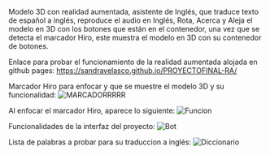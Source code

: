 Modelo 3D con realidad aumentada, asistente de Inglés, que traduce texto de español a inglés, reproduce el audio en Inglés, Rota, Acerca y Aleja el modelo en 3D con los botones que están en el contenedor, una vez que se detecta el marcador Hiro, este muestra el modelo en 3D con su contenedor de botones.

Enlace para probar el funcionamiento de la realidad aumentada alojada en github pages:
https://sandravelasco.github.io/PROYECTOFINAL-RA/

Marcador Hiro para enfocar y que se muestre el modelo 3D y su funcionalidad:
![MARCADORRRRR](https://github.com/user-attachments/assets/7252699c-6693-4d7c-8bd0-1117d5aa7421)

Al enfocar el marcador Hiro, aparece lo siguiente:
![Funcion](https://github.com/user-attachments/assets/c599cb15-2ded-4507-92cb-dd57caee9f42)

Funcionalidades de la interfaz del proyecto:
![Bot](https://github.com/user-attachments/assets/02a37616-912a-4f90-8140-786704d6643b)

Lista de palabras a probar para su traduccion a inglés: 
![Diccionario](https://github.com/user-attachments/assets/dfd52993-5f98-4691-89fb-965e45e1760d)

